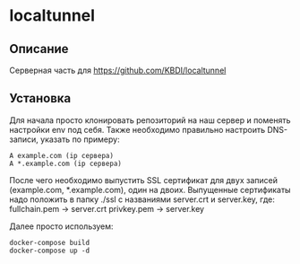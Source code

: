# localtunnel

## Описание

Серверная часть для https://github.com/KBDI/localtunnel

## Установка

Для начала просто клонировать репозиторий на наш сервер и поменять настройки env под себя.
Также необходимо правильно настроить DNS-записи, указать по примеру:
```
A example.com (ip сервера)
A *.example.com (ip сервера)
```

После чего необходимо выпустить SSL сертификат для двух записей (example.com, *.example.com), один на двоих.
Выпущенные сертификаты надо положить в папку ./ssl с названиями server.crt и server.key, где:
fullchain.pem -> server.crt
privkey.pem -> server.key

Далее просто используем:
```
docker-compose build
docker-compose up -d
```
